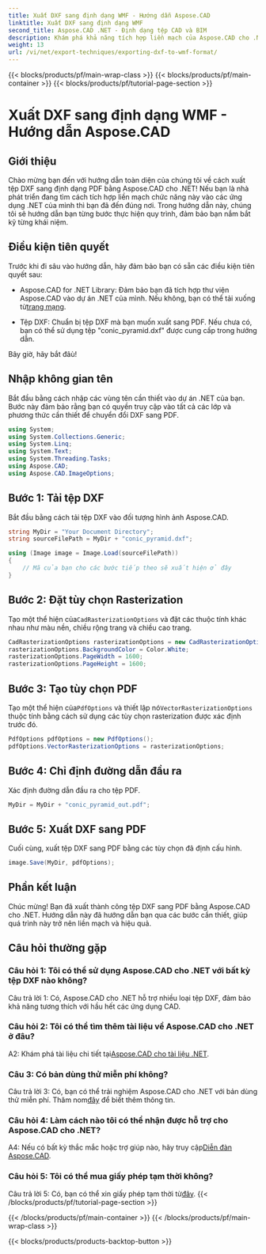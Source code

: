 ```yaml
---
title: Xuất DXF sang định dạng WMF - Hướng dẫn Aspose.CAD
linktitle: Xuất DXF sang định dạng WMF
second_title: Aspose.CAD .NET - Định dạng tệp CAD và BIM
description: Khám phá khả năng tích hợp liền mạch của Aspose.CAD cho .NET trong hướng dẫn từng bước này để xuất tệp DXF sang PDF một cách dễ dàng.
weight: 13
url: /vi/net/export-techniques/exporting-dxf-to-wmf-format/
---
```


{{< blocks/products/pf/main-wrap-class >}}
{{< blocks/products/pf/main-container >}}
{{< blocks/products/pf/tutorial-page-section >}}

# Xuất DXF sang định dạng WMF - Hướng dẫn Aspose.CAD

## Giới thiệu

Chào mừng bạn đến với hướng dẫn toàn diện của chúng tôi về cách xuất tệp DXF sang định dạng PDF bằng Aspose.CAD cho .NET! Nếu bạn là nhà phát triển đang tìm cách tích hợp liền mạch chức năng này vào các ứng dụng .NET của mình thì bạn đã đến đúng nơi. Trong hướng dẫn này, chúng tôi sẽ hướng dẫn bạn từng bước thực hiện quy trình, đảm bảo bạn nắm bắt kỹ từng khái niệm.

## Điều kiện tiên quyết

Trước khi đi sâu vào hướng dẫn, hãy đảm bảo bạn có sẵn các điều kiện tiên quyết sau:

-  Aspose.CAD for .NET Library: Đảm bảo bạn đã tích hợp thư viện Aspose.CAD vào dự án .NET của mình. Nếu không, bạn có thể tải xuống từ[trang mạng](https://releases.aspose.com/cad/net/).

- Tệp DXF: Chuẩn bị tệp DXF mà bạn muốn xuất sang PDF. Nếu chưa có, bạn có thể sử dụng tệp "conic_pyramid.dxf" được cung cấp trong hướng dẫn.

Bây giờ, hãy bắt đâù!

## Nhập không gian tên

Bắt đầu bằng cách nhập các vùng tên cần thiết vào dự án .NET của bạn. Bước này đảm bảo rằng bạn có quyền truy cập vào tất cả các lớp và phương thức cần thiết để chuyển đổi DXF sang PDF.

```csharp
using System;
using System.Collections.Generic;
using System.Linq;
using System.Text;
using System.Threading.Tasks;
using Aspose.CAD;
using Aspose.CAD.ImageOptions;
```

## Bước 1: Tải tệp DXF

Bắt đầu bằng cách tải tệp DXF vào đối tượng hình ảnh Aspose.CAD.

```csharp
string MyDir = "Your Document Directory";
string sourceFilePath = MyDir + "conic_pyramid.dxf";

using (Image image = Image.Load(sourceFilePath))
{
    // Mã của bạn cho các bước tiếp theo sẽ xuất hiện ở đây
}
```

## Bước 2: Đặt tùy chọn Rasterization

 Tạo một thể hiện của`CadRasterizationOptions` và đặt các thuộc tính khác nhau như màu nền, chiều rộng trang và chiều cao trang.

```csharp
CadRasterizationOptions rasterizationOptions = new CadRasterizationOptions();
rasterizationOptions.BackgroundColor = Color.White;
rasterizationOptions.PageWidth = 1600;
rasterizationOptions.PageHeight = 1600;
```

## Bước 3: Tạo tùy chọn PDF

 Tạo một thể hiện của`PdfOptions` và thiết lập nó`VectorRasterizationOptions` thuộc tính bằng cách sử dụng các tùy chọn rasterization được xác định trước đó.

```csharp
PdfOptions pdfOptions = new PdfOptions();
pdfOptions.VectorRasterizationOptions = rasterizationOptions;
```

## Bước 4: Chỉ định đường dẫn đầu ra

Xác định đường dẫn đầu ra cho tệp PDF.

```csharp
MyDir = MyDir + "conic_pyramid_out.pdf";
```

## Bước 5: Xuất DXF sang PDF

Cuối cùng, xuất tệp DXF sang PDF bằng các tùy chọn đã định cấu hình.

```csharp
image.Save(MyDir, pdfOptions);
```

## Phần kết luận

Chúc mừng! Bạn đã xuất thành công tệp DXF sang PDF bằng Aspose.CAD cho .NET. Hướng dẫn này đã hướng dẫn bạn qua các bước cần thiết, giúp quá trình này trở nên liền mạch và hiệu quả.

## Câu hỏi thường gặp

### Câu hỏi 1: Tôi có thể sử dụng Aspose.CAD cho .NET với bất kỳ tệp DXF nào không?

Câu trả lời 1: Có, Aspose.CAD cho .NET hỗ trợ nhiều loại tệp DXF, đảm bảo khả năng tương thích với hầu hết các ứng dụng CAD.

### Câu hỏi 2: Tôi có thể tìm thêm tài liệu về Aspose.CAD cho .NET ở đâu?

 A2: Khám phá tài liệu chi tiết tại[Aspose.CAD cho tài liệu .NET](https://reference.aspose.com/cad/net/).

### Câu 3: Có bản dùng thử miễn phí không?

 Câu trả lời 3: Có, bạn có thể trải nghiệm Aspose.CAD cho .NET với bản dùng thử miễn phí. Thăm nom[đây](https://releases.aspose.com/) để biết thêm thông tin.

### Câu hỏi 4: Làm cách nào tôi có thể nhận được hỗ trợ cho Aspose.CAD cho .NET?

A4: Nếu có bất kỳ thắc mắc hoặc trợ giúp nào, hãy truy cập[Diễn đàn Aspose.CAD](https://forum.aspose.com/c/cad/19).

### Câu hỏi 5: Tôi có thể mua giấy phép tạm thời không?

 Câu trả lời 5: Có, bạn có thể xin giấy phép tạm thời từ[đây](https://purchase.aspose.com/temporary-license/).
{{< /blocks/products/pf/tutorial-page-section >}}

{{< /blocks/products/pf/main-container >}}
{{< /blocks/products/pf/main-wrap-class >}}

{{< blocks/products/products-backtop-button >}}
